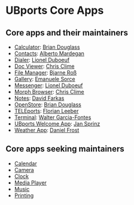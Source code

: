 # UBports Core Apps

## Core apps and their maintainers

- [Calculator](https://gitlab.com/ubports/apps/calculator-app): [Brian Douglass](https://gitlab.com/bhdouglass)
- [Contacts](https://github.com/ubports/address-book-app): [Alberto Mardegan](https://github.com/mardy)
- [Dialer](https://github.com/ubports/dialer-app): [Lionel Duboeuf](https://github.com/lduboeuf)
- [Doc Viewer](https://gitlab.com/ubports/apps/docviewer-app): [Chris Clime](https://gitlab.com/balcy)
- [File Manager](https://gitlab.com/ubports/apps/filemanager-app): [Bjarne Roß](https://gitlab.com/nfsprodriver)
- [Gallery](https://gitlab.com/ubports/apps/gallery-app): [Emanuele Sorce](https://gitlab.com/TronFortyTwo)
- [Messenger](https://github.com/ubports/messaging-app): [Lionel Duboeuf](https://github.com/lduboeuf)
- [Morph Browser](https://github.com/ubports/morph-browser): [Chris Clime](https://gitlab.com/balcy)
- [Notes](https://gitlab.com/ubports/apps/notes-app): [David Farkas](https://gitlab.com/farkasdvd)
- [OpenStore](https://gitlab.com/theopenstore/openstore-app): [Brian Douglass](https://gitlab.com/bhdouglass)
- [TELEports](https://gitlab.com/ubports/apps/teleports): [Florian Leeber](https://gitlab.com/Flohack74)
- [Terminal](https://gitlab.com/ubports/apps/terminal-app): [Walter Garcia-Fontes](https://gitlab.com/wgarcia)
- [UBports Welcome App](https://gitlab.com/ubports/apps/ubports-app): [Jan Sprinz](https://gitlab.com/NeoTheThird)
- [Weather App](https://gitlab.com/ubports/apps/weather-app): [Daniel Frost](https://gitlab.com/Danfro)


## Core apps seeking maintainers

- [Calendar](https://gitlab.com/ubports/apps/calendar-app)
- [Camera](https://gitlab.com/ubports/apps/camera-app)
- [Clock](https://github.com/ubports/clock-app)
- [Media Player](https://github.com/ubports/mediaplayer-app)
- [Music](https://gitlab.com/ubports/apps/music-app)
- [Printing](https://github.com/ubports/ubuntu-printing-app)
